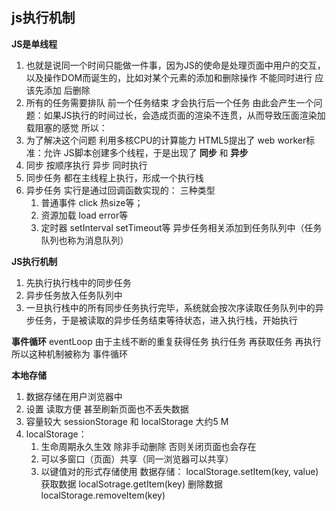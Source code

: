 ## js执行机制
**JS是单线程**
1. 也就是说同一个时间只能做一件事，因为JS的使命是处理页面中用户的交互，以及操作DOM而诞生的，比如对某个元素的添加和删除操作 不能同时进行 应该先添加 后删除
2. 所有的任务需要排队 前一个任务结束 才会执行后一个任务 由此会产生一个问题：如果JS执行的时间过长，会造成页面的渲染不连贯，从而导致压面渲染加载阻塞的感觉 所以：
3. 为了解决这个问题 利用多核CPU的计算能力 HTML5提出了 web worker标准：允许 JS脚本创建多个线程，于是出现了 **同步** 和 **异步**
4. 同步 按顺序执行   异步 同时执行
5. 同步任务 都在主线程上执行，形成一个执行栈
6. 异步任务 实行是通过回调函数实现的： 三种类型 
   1. 普通事件 click 热size等；
   2. 资源加载 load error等
   3. 定时器 setInterval setTimeout等   异步任务相关添加到任务队列中（任务队列也称为消息队列）

**JS执行机制**
1. 先执行执行栈中的同步任务
2. 异步任务放入任务队列中
3. 一旦执行栈中的所有同步任务执行完毕，系统就会按次序读取任务队列中的异步任务，于是被读取的异步任务结束等待状态，进入执行栈，开始执行

**事件循环**
eventLoop 由于主线不断的重复获得任务 执行任务 再获取任务 再执行 所以这种机制被称为 事件循环


**本地存储**
1. 数据存储在用户浏览器中
2. 设置 读取方便 甚至刷新页面也不丢失数据
3. 容量较大 sessionStorage 和 localStorage 大约5 M 
4. localStorage：
    1. 生命周期永久生效 除非手动删除 否则关闭页面也会存在
    2. 可以多窗口（页面）共享（同一浏览器可以共享）
    3. 以键值对的形式存储使用
数据存储：
localStorage.setItem(key, value)
获取数据
localSotrage.getItem(key)
删除数据
localStorage.removeItem(key)
